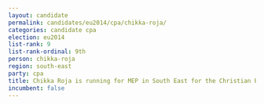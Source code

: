 ```yaml
---
layout: candidate
permalink: candidates/eu2014/cpa/chikka-roja/
categories: candidate cpa
election: eu2014
list-rank: 9
list-rank-ordinal: 9th
person: chikka-roja
region: south-east
party: cpa
title: Chikka Roja is running for MEP in South East for the Christian Peoples Alliance
incumbent: false
---
```

